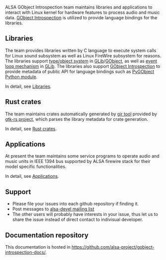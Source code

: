 ALSA GObject Introspection team maintains libraries and applications to interact with Linux kernel
for hardware features to process audio and music data.
[GObject Introspection](https://gi.readthedocs.io/) is utilized to provide language bindings for
the libraries.

## Libraries

The team provides libraries written by C language to execute system calls for Linux sound
subsystem as well as Linux FireWire subsystem for reasons. The libraries support
[type/object system](https://docs.gtk.org/gobject/concepts.html) in
[GLib](https://docs.gtk.org/glib/)/[GObject](https://docs.gtk.org/gobject/), as well as
[event loop mechanism](https://docs.gtk.org/glib/main-loop.html) in
[GLib](https://docs.gtk.org/glib/). The libraries also support
[GObject Introspection](https://gi.readthedocs.io/) to provide metadata of public API for
language bindings such as [PyGObject Python module](pygobject.readthedocs.io/).

In detail, see [Libraries](libraries.md).

## Rust crates

The team maintains crates automatically generated by [gir tool](https://gtk-rs.org/gir/book/) provided
by [gtk-rs project](https://gtk-rs.org/), which parses the library metadata for crate generation.

In detail, see [Rust crates](crates.md).

## Applications

At present the team maintains some service programs to operate audio and music units
in IEEE 1394 bus supported by ALSA firewire stack for their model specific functionalities.

In detail, see [Applications](applications.md).

## Support

* Please file your issues into each github repository if finding it.
* Post messages to [alsa-devel mailing list](https://mailman.alsa-project.org/mailman/listinfo/alsa-devel)
* The other users will probably have interests in your issue, thus let us to share the issue
  instead of direct contact to indivisual developer.

## Documentation repository

This documentation is hosted in <https://github.com/alsa-project/gobject-introspection-docs/>.
